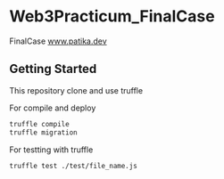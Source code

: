 # Web3Practicum_FinalCase
FinalCase www.patika.dev 


## Getting Started

This repository clone and use truffle

For compile and deploy

```bash
truffle compile
truffle migration
```

For testting with truffle

```bash
truffle test ./test/file_name.js
```
